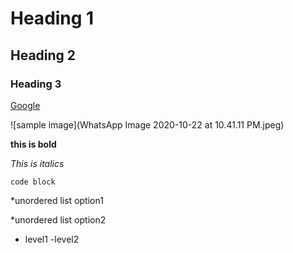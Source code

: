 # Heading 1
## Heading 2
### Heading 3


[Google](http://www.google.com)

![sample image](WhatsApp Image 2020-10-22 at 10.41.11 PM.jpeg)

**this is bold**

_This is italics_

`code block`

*unordered list option1

*unordered list option2

- level1
 -level2

